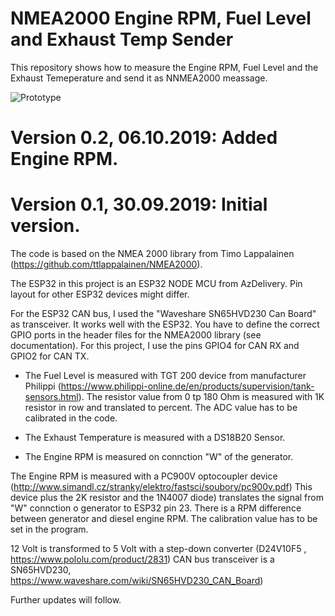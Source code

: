 # NMEA2000 Engine RPM, Fuel Level and Exhaust Temp Sender
This repository shows how to measure the Engine RPM, Fuel Level and the Exhaust Temeperature and send it as NNMEA2000 meassage.

![Prototype](https://github.com/AK-Homberger/NMEA2000-Fuel-and-Exhaust-Temperature-Sender/blob/master/NMEA2000%20Interface.png)

# Version 0.2, 06.10.2019: Added Engine RPM.

# Version 0.1, 30.09.2019: Initial version.

The code is based on the NMEA 2000 library from Timo Lappalainen (https://github.com/ttlappalainen/NMEA2000).

The ESP32 in this project is an ESP32 NODE MCU from AzDelivery. Pin layout for other ESP32 devices might differ.

For the ESP32 CAN bus, I used the "Waveshare SN65HVD230 Can Board" as transceiver. It works well with the ESP32.
You have to define the correct GPIO ports in the header files for the NMEA2000 library (see documentation). For this project, I use the pins GPIO4 for CAN RX and GPIO2 for CAN TX. 

- The Fuel Level is measured with TGT 200 device from manufacturer Philippi (https://www.philippi-online.de/en/products/supervision/tank-sensors.html). The resistor value from 0 tp 180 Ohm is measured with 1K resistor in row and translated to percent. The ADC value has to be calibrated in the code.

- The Exhaust Temperature is measured with a DS18B20 Sensor.

- The Engine RPM is measured on connction "W" of the generator.

The Engine RPM is measured with a PC900V optocoupler device (http://www.simandl.cz/stranky/elektro/fastsci/soubory/pc900v.pdf)
This device plus the 2K resistor and the 1N4007 diode) translates the signal from "W" connction o generator to ESP32 pin 23.
There is a RPM difference between generator and diesel engine RPM. The calibration value has to be set in the program.

12 Volt is transformed to 5 Volt with a step-down converter (D24V10F5 , https://www.pololu.com/product/2831)
CAN bus transceiver is a SN65HVD230, https://www.waveshare.com/wiki/SN65HVD230_CAN_Board)

Further updates will follow.

